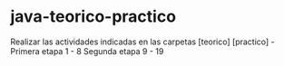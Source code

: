 # java-teorico-practico
Realizar las actividades indicadas en las carpetas [teorico] [practico] - Primera etapa 1 - 8
Segunda etapa 9 - 19
